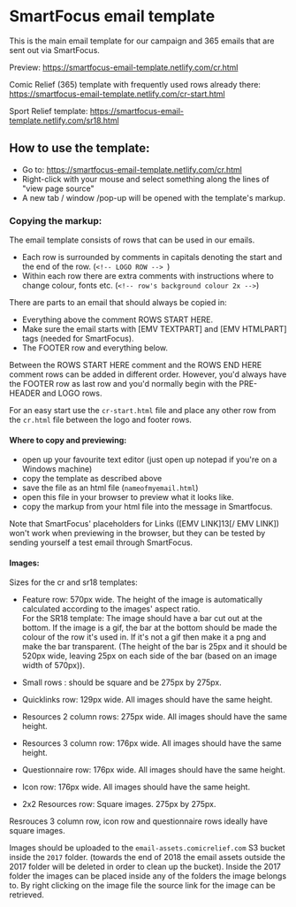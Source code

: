 # SmartFocus email template

This is the main email template for our campaign and 365 emails that are sent out via SmartFocus.

Preview: https://smartfocus-email-template.netlify.com/cr.html

Comic Relief (365) template with frequently used rows already there:
https://smartfocus-email-template.netlify.com/cr-start.html

Sport Relief template:
https://smartfocus-email-template.netlify.com/sr18.html


## How to use the template:

- Go to: https://smartfocus-email-template.netlify.com/cr.html
- Right-click with your mouse and select something along the lines of "view page source"
- A new tab / window /pop-up will be opened with the template's markup.

### Copying the markup:

The email template consists of rows that can be used in our emails. 

 - Each row is surrounded by comments in capitals denoting the start and the end of the row. 
  (`<!-- LOGO ROW --> `)
 - Within each row there are extra comments with instructions where to change colour, fonts etc. 
  (`<!-- row's background colour 2x -->`)


There are parts to an email that should always be copied in: 
- Everything above the comment  ROWS START HERE.
- Make sure the email starts with [EMV TEXTPART] and [EMV HTMLPART] tags (needed for SmartFocus).
- The FOOTER row and everything below.

Between the ROWS START HERE comment and the ROWS END HERE comment rows can be added in different order.
However, you'd always have the FOOTER row as last row and you'd normally begin with the PRE-HEADER and LOGO rows.

For an easy start use the `cr-start.html` file and place any other row from the `cr.html` file between the logo and footer rows.

#### Where to copy and previewing:
- open up your favourite text editor (just open up notepad if you're on a Windows machine)
- copy the template as described above
- save the file as an html file (`nameofmyemail.html`)
- open this file in your browser to preview what it looks like.
- copy the markup from your html file into the message in Smartfocus. 

Note that SmartFocus' placeholders for Links ([EMV LINK]13[/ EMV LINK]) won't work when previewing in the browser, but they can be tested by sending yourself a test email through SmartFocus.

#### Images:
Sizes for the cr and sr18 templates:
- Feature row: 570px wide. The height of the image is automatically calculated according to the images' aspect ratio.  
For the SR18 template: The image should have a bar cut out at the bottom. If the image is a gif, the bar at the bottom should be made the colour of the row it's used in. If it's not a gif then make it a png and make the bar transparent. (The height of the bar is 25px and it should be 520px wide, leaving 25px on each side of the bar (based on an image width of 570px)).

- Small rows : should be square and be 275px by 275px.
- Quicklinks row: 129px wide. All images should have the same height.
- Resources 2 column rows: 275px wide. All images should have the same height.
- Resources 3 column row: 176px wide. All images should have the same height.
- Questionnaire row: 176px wide. All images should have the same height.
- Icon row:  176px wide. All images should have the same height.
- 2x2 Resources row: Square images. 275px by 275px.

Resrouces 3 column row, icon row and questionnaire rows ideally have square images.

Images should be uploaded to the `email-assets.comicrelief.com` S3 bucket inside the `2017` folder.
(towards the end of 2018 the email assets outside the 2017 folder will be deleted in order to clean up the bucket). 
Inside the 2017 folder the images can be placed inside any of the folders the image belongs to. By right clicking on the image file the source link for the image can be retrieved.
